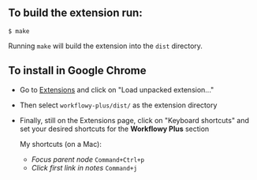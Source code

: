 ## To build the extension run:

    $ make

Running `make` will build the extension into the `dist` directory.

## To install in Google Chrome

* Go to [Extensions](chrome://extensions/) and click on "Load unpacked extension..."
* Then select `workflowy-plus/dist/` as the extension directory
* Finally, still on the Extensions page, click on "Keyboard shortcuts" and set your desired shortcuts for the **Workflowy Plus** section

  My shortcuts (on a Mac):
    * _Focus parent node_ `Command+Ctrl+p`
    * _Click first link in notes_ `Command+j`

